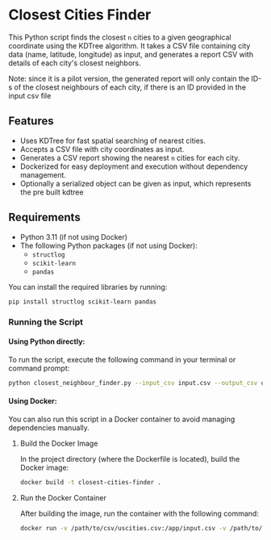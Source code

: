 # Closest Cities Finder

This Python script finds the closest `n` cities to a given geographical coordinate using the KDTree algorithm. It takes a CSV file containing city data (name, latitude, longitude) as input, and generates a report CSV with details of each city's closest neighbors. 

Note: since it is a pilot version, the generated report will only contain the ID-s of the closest neighbours of each city, if there is an ID provided in the input csv file

## Features
- Uses KDTree for fast spatial searching of nearest cities.
- Accepts a CSV file with city coordinates as input.
- Generates a CSV report showing the nearest `n` cities for each city.
- Dockerized for easy deployment and execution without dependency management.
- Optionally a serialized object can be given as input, which represents the pre built kdtree

## Requirements

- Python 3.11 (if not using Docker)
- The following Python packages (if not using Docker):
  - `structlog`
  - `scikit-learn`
  - `pandas`

You can install the required libraries by running:

```bash
pip install structlog scikit-learn pandas
```

### Running the Script

#### Using Python directly:

To run the script, execute the following command in your terminal or command prompt:

```bash
python closest_neighbour_finder.py --input_csv input.csv --output_csv output.csv --closest_n_neighbour n --kdtree_obj_path kdtree.pkl
```

#### Using Docker:

You can also run this script in a Docker container to avoid managing dependencies manually.

1. Build the Docker Image

    In the project directory (where the Dockerfile is located), build the Docker image:

    ```bash
    docker build -t closest-cities-finder .
    ```

2. Run the Docker Container

    After building the image, run the container with the following command:

    ```bash
    docker run -v /path/to/csv/uscities.csv:/app/input.csv -v /path/to/kdtree_obj/kdtree.pkl:/app/kdtree.pkl -v /home/golyvasiren/Public/mystuff/hw:/app closest_cities_finder --input_csv /app/input.csv --output_csv /app/output.csv --closest_n_neighbour 3 --kdtree_obj_path /app/kdtree.pkl
    ```


